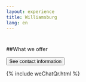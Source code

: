 ```yaml
---
layout: experience
title: Williamsburg
lang: en
---
```


#

##What we offer

<!-- Button trigger modal -->
<button class="btn btn-primary btn-lg" data-toggle="modal" data-target="#weChatQr">
  See contact information
</button>

<!-- Modal -->
{% include weChatQr.html %}